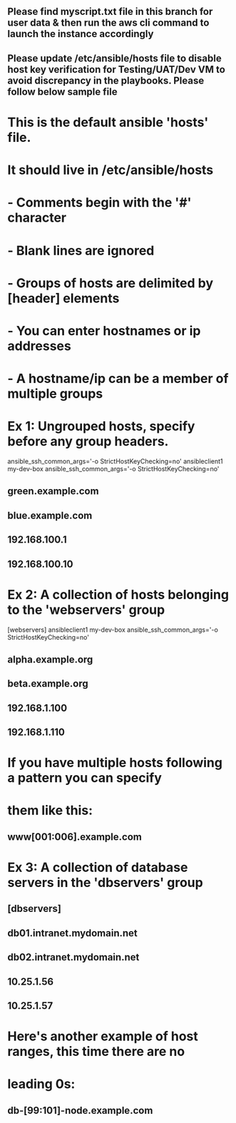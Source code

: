 ## Please find myscript.txt file in this branch for user data & then run the aws cli command to launch the instance accordingly

## Please update /etc/ansible/hosts file to disable host key verification for Testing/UAT/Dev VM to avoid discrepancy in the playbooks. Please follow below sample file

# This is the default ansible 'hosts' file.
#
# It should live in /etc/ansible/hosts
#
#   - Comments begin with the '#' character
#   - Blank lines are ignored
#   - Groups of hosts are delimited by [header] elements
#   - You can enter hostnames or ip addresses
#   - A hostname/ip can be a member of multiple groups

# Ex 1: Ungrouped hosts, specify before any group headers.
ansible_ssh_common_args='-o StrictHostKeyChecking=no'
ansibleclient1
my-dev-box ansible_ssh_common_args='-o StrictHostKeyChecking=no'
## green.example.com
## blue.example.com
## 192.168.100.1
## 192.168.100.10

# Ex 2: A collection of hosts belonging to the 'webservers' group
[webservers]
ansibleclient1
my-dev-box ansible_ssh_common_args='-o StrictHostKeyChecking=no'
## alpha.example.org
## beta.example.org
## 192.168.1.100
## 192.168.1.110

# If you have multiple hosts following a pattern you can specify
# them like this:

## www[001:006].example.com

# Ex 3: A collection of database servers in the 'dbservers' group

## [dbservers]
##
## db01.intranet.mydomain.net
## db02.intranet.mydomain.net
## 10.25.1.56
## 10.25.1.57

# Here's another example of host ranges, this time there are no
# leading 0s:

## db-[99:101]-node.example.com
